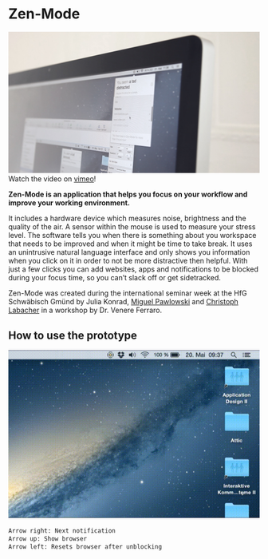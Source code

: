 # Zen-Mode

[![watch the video on vimeo](readme/teaser.jpg)](https://vimeo.com/128536502)
Watch the video on [vimeo](https://vimeo.com/128536502)!

**Zen-Mode is an application that helps you focus on your workflow and improve your working environment.**

It includes a hardware device which measures noise, brightness and the quality of the air. A sensor within the mouse is used to measure your stress level. The software tells you when there is something about you workspace that needs to be improved and when it might be time to take break. It uses an unintrusive natural language interface and only shows you information when you click on it in order to not be more distractive then helpful. With just a few clicks you can add websites, apps and notifications to be blocked during your focus time, so you can’t slack off or get sidetracked.

Zen-Mode was created during the international seminar week at the HfG Schwäbisch Gmünd by Julia Konrad, [Miguel Pawlowski](www.miguelpawlowski.de) and [Christoph Labacher](www.christophlabacher.com) in a workshop by Dr. Venere Ferraro.

## How to use the prototype

![](readme/notifications.gif)

```
Arrow right: Next notification
Arrow up: Show browser
Arrow left: Resets browser after unblocking
```
